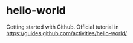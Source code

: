 # hello-world
Getting started with Github. Official tutorial in https://guides.github.com/activities/hello-world/
